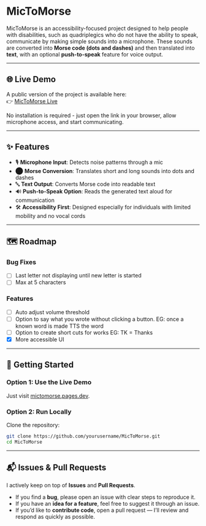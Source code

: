 # MicToMorse

MicToMorse is an accessibility-focused project designed to help people with disabilities, such as quadriplegics who do not have the ability to speak, communicate by making simple sounds into a microphone. These sounds are converted into **Morse code (dots and dashes)** and then translated into **text**, with an optional **push-to-speak** feature for voice output.

---

## 🌐 Live Demo
A public version of the project is available here:  
👉 [MicToMorse Live](https://mictomorse.pages.dev)

No installation is required - just open the link in your browser, allow microphone access, and start communicating.

---

## ✨ Features
- 🎙️ **Microphone Input**: Detects noise patterns through a mic  
- ⬤ **Morse Conversion**: Translates short and long sounds into dots and dashes  
- 🔤 **Text Output**: Converts Morse code into readable text  
- 🔊 **Push-to-Speak Option**: Reads the generated text aloud for communication  
- 🛠️ **Accessibility First**: Designed especially for individuals with limited mobility and no vocal cords  

---

## 🗺️ Roadmap

### Bug Fixes

* [ ] Last letter not displaying until new letter is started
* [ ] Max at 5 characters

### Features

* [ ] Auto adjust volume threshold
* [ ] Option to say what you wrote without clicking a button. EG: once a known word is made TTS the word
* [ ] Option to create short cuts for works EG: TK = Thanks
* [x] More accessible UI

---

## 🚀 Getting Started

### Option 1: Use the Live Demo
Just visit [mictomorse.pages.dev](https://mictomorse.pages.dev).

### Option 2: Run Locally
Clone the repository:

```bash
git clone https://github.com/yourusername/MicToMorse.git
cd MicToMorse
```
---

## 📬 Issues & Pull Requests

I actively keep on top of **Issues** and **Pull Requests**.

- If you find a **bug**, please open an issue with clear steps to reproduce it.  
- If you have an **idea for a feature**, feel free to suggest it through an issue.  
- If you’d like to **contribute code**, open a pull request — I’ll review and respond as quickly as possible.  
